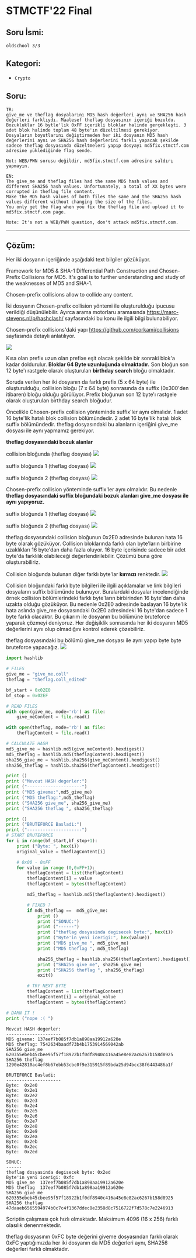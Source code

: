 # STMCTF'22 Final

## Soru İsmi:
`oldschool 3/3`


## Kategori:
- `Crypto`


## Soru:

```
TR:
give_me ve theflag dosyalarını MD5 hash değerleri aynı ve SHA256 hash değerleri farklıydı. Maalesef theflag dosyasının içeriği bozuldu. Bozukluklar 16 bytle'lık 0xFF içerikli bloklar halinde gerçekleşti. 3 adet blok halinde toplam 48 byte'ın düzeltilmesi gerekiyor.
Dosyaların boyutlarını değiştirmeden her iki dosyanın MD5 hash değerlerini aynı ve SHA256 hash değerlerini farklı yapacak şekilde sadece theflag dosyasında düzeltmeleri yapıp dosyayı md5fix.stmctf.com adresine yüklediğinde flag sende.

Not: WEB/PWN sorusu değildir, md5fix.stmctf.com adresine saldırı yapmayın.

EN:
The give_me and theflag files had the same MD5 hash values and different SHA256 hash values. Unfortunately, a total of XX bytes were corrupted in theflag file content.
Make the MD5 hash values of both files the same and the SHA256 hash values different without changing the size of the files.
You only get the flag when you fix the theflag file and upload it to md5fix.stmctf.com page.

Note: It's not a WEB/PWN question, don't attack md5fix.stmctf.com.
```


---

## Çözüm:
Her iki dosyanın içeriğinde aşağıdaki text bilgiler gözüküyor.

  Framework for MD5 & SHA-1 Differential Path Construction and
  Chosen-Prefix Collisions for MD5. It's goal is to further understanding and
  study of the weaknesses of MD5 and SHA-1.

  Chosen-prefix collisions allow to collide any content.

İki dosyanın Chosen-prefix collision yöntemi ile oluşturulduğu ipucusu verildiği düşünülebilir. Ayırca arama motorlaru aramasında https://marc-stevens.nl/p/hashclash/ sayfasındaki bu konu ile ilgili bilgi bulunabiliyor.

Chosen-prefix collisions'daki yapı https://github.com/corkami/collisions sayfasında detaylı anlatılıyor.


![](assets/README-6d1284f0.png)


Kısa olan prefix uzun olan prefixe eşit olacak şekilde bir sonraki blok'a kadar doldurulur. **Bloklar 64 Byte uzunluğunda olmaktadır.**
Son bloğun son 12 byte'ı rastgele olarak oluşturulan **birthday search** bloğu olmaktadır.

Soruda verilen her iki dosyanın da farklı prefix (5 x 64 byte) ile oluşturulduğu, collision bloğu (7 x 64 byte) sonrasında da suffix (0x300'den itibaren) bloğu olduğu görülüyor. Prefix bloğunun son 12 byte'ı rastgele olarak oluşturulan birthday search bloğudur.

Öncelikle Chosen-prefix collision yönteminde suffix'ler aynı olmalıdır. 1 adet 16 byte'lik hatalı blok collision bölümündedir. 2 adet 16 byte'lik hatalı blok suffix bölümündedir. theflag dosyasındaki bu alanların içeriğini give_me dosyası ile aynı yapmamız gerekiyor.

**theflag dosyasındaki bozuk alanlar**

collision bloğunda (theflag dosyası)
![](assets/README-d5ac8582.png)

suffix bloğunda 1 (theflag dosyası)
![](assets/README-01d8a0a5.png)

suffix bloğunda 2 (theflag dosyası)
![](assets/README-10cf1a7e.png)



 Chosen-prefix collision yönteminde suffix'ler aynı olmalıdır. Bu nedenle **theflag dosyasındaki suffix bloğundaki bozuk alanları give_me dosyası ile aynı yapıyoruz.**

suffix bloğunda 1 (theflag dosyası)
![](assets/README-879e1a6d.png)

suffix bloğunda 2 (theflag dosyası)
![](assets/README-bab4f6c6.png)

theflag dosyasındaki collision bloğunun 0x2E0 adresinde bulunan hata 16 byte olarak gözüküyor. Collision bloklarında farklı olan byte'ların birbirine uzaklıkları 16 byte'dan daha fazla oluyor. 16 byte içerisinde sadece bir adet byte'da farklılık olabileceği değerlendirilebilir. Çözümü buna göre oluşturabiliriz.

Collision bloğunda bulunan diğer farklı byte'lar **kırmızı** renktedir.
![](assets/README-ccbddb84.png)

Collision bloğundaki farklı byte bilgileri ile ilgili açıklamalar ve link bilgileri dosyaların suffix bölümünde bulunuyor. Buralardaki dosyalar incelendiğinde örnek collision bölümlerindeki farklı byte'ların birbirinden 16 byte'dan daha uzakta olduğu gözüküyor. Bu nedenle 0x2E0 adresinde baslayan 16 byte'lık hata aslında give_me dosyasındaki 0x2E0 adresindeki 16 byte'dan sadece 1 byte farklı olacaktır. Bu çıkarım ile dosyanın bu bölümüne bruteforce yaparak çözmeyi deniyoruz. Her değişiklik sonrasında her iki dosyanın MD5 değerlerini aynı olup olmadığını kontrol ederek çözebiliriz. 

theflag dosyasındaki bu bölümü give_me dosyası ile aynı yapıp byte byte bruteforce yapacağız.
![](assets/README-31ddd7a1.png)


```python
import hashlib

# FILES
give_me = "give_me.coll"
theflag = "theflag.coll_edited"

bf_start = 0x02E0
bf_stop = 0x02EF

# READ FILES
with open(give_me, mode='rb') as file:
    give_meContent = file.read()

with open(theflag, mode='rb') as file:
    theflagContent = file.read()

# CALCULATE HASH
md5_give_me = hashlib.md5(give_meContent).hexdigest()
md5_theflag = hashlib.md5(theflagContent).hexdigest()
sha256_give_me = hashlib.sha256(give_meContent).hexdigest()
sha256_theflag = hashlib.sha256(theflagContent).hexdigest()

print ()
print ("Mevcut HASH degerler:")
print ("---------------------")
print ("MD5 giveme:",md5_give_me)
print ("MD5 theflag:",md5_theflag)
print ("SHA256 give_me", sha256_give_me)
print ("SHA256 theflag ", sha256_theflag)

print ()
print ("BRUTEFORCE Basladi:")
print ("---------------------")
# START BRUTEFORCE
for i in range(bf_start,bf_stop+1):
    print ("Byte: ", hex(i))
    original_value = theflagContent[i]

    # 0x00 - 0xFF
    for value in range (0,0xFF+1):
        theflagContent = list(theflagContent)
        theflagContent[i] = value
        theflagContent = bytes(theflagContent)

        md5_theflag = hashlib.md5(theflagContent).hexdigest()

        # FIXED ?
        if md5_theflag ==  md5_give_me:
            print ()
            print ("SONUC:")
            print ("------")
            print ("theflag dosyasinda degisecek byte:", hex(i))
            print ("Byte'in yeni icerigi:", hex(value))
            print ("MD5 give_me ", md5_give_me)
            print ("MD5 theflag ", md5_theflag)

            sha256_theflag = hashlib.sha256(theflagContent).hexdigest()
            print ("SHA256 give_me", sha256_give_me)
            print ("SHA256 theflag ", sha256_theflag)
            exit()

        # TRY NEXT BYTE
        theflagContent = list(theflagContent)
        theflagContent[i] = original_value
        theflagContent = bytes(theflagContent)

# DAMN IT !
print ("nope :( ")
```

```
Mevcut HASH degerler:
---------------------
MD5 giveme: 137eef7b085f7db1a898aa19912a620e
MD5 theflag: 7542634baadf73b4b1753914569042ab
SHA256 give_me 620355ebeb45cbee95f57f18922b1f0df8940c416a45e8e82ac6267b158d8925
SHA256 theflag  1290e42810ac4ef8b67ebb53cbc0f9e315915f89bda25d94bcc38f6443486a1f

BRUTEFORCE Basladi:
---------------------
Byte:  0x2e0
Byte:  0x2e1
Byte:  0x2e2
Byte:  0x2e3
Byte:  0x2e4
Byte:  0x2e5
Byte:  0x2e6
Byte:  0x2e7
Byte:  0x2e8
Byte:  0x2e9
Byte:  0x2ea
Byte:  0x2eb
Byte:  0x2ec
Byte:  0x2ed

SONUC:
------
theflag dosyasinda degisecek byte: 0x2ed
Byte'in yeni icerigi: 0xfc
MD5 give_me  137eef7b085f7db1a898aa19912a620e
MD5 theflag  137eef7b085f7db1a898aa19912a620e
SHA256 give_me 620355ebeb45cbee95f57f18922b1f0df8940c416a45e8e82ac6267b158d8925
SHA256 theflag  47daaeb6565594974b0c7c4f1367ddec8e2358d8c7516722f7d578c7e2246913
```

Scriptin çalışması çok hızlı olmaktadır. Maksimum 4096 (16 x 256) farklı olasılık denenmektedir.

theflag dosyasının 0xFC byte değerini giveme dosyasından farklı olarak 0xFC yaptığımızda her iki dosyanın da MD5 değerleri aynı, SHA256 değerleri farklı olmaktadır.
